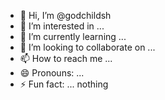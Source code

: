 - 👋 Hi, I’m @godchildsh
- 👀 I’m interested in ...
- 🌱 I’m currently learning ...
- 💞️ I’m looking to collaborate on ...
- 📫 How to reach me ...
- 😄 Pronouns: ...
- ⚡ Fun fact: ...
nothing
<!---
godchildsh/godchildsh is a ✨ special ✨ repository because its `README.md` (this file) appears on your GitHub profile.
You can click the Preview link to take a look at your changes.
--->
